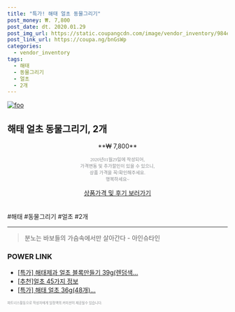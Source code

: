 ```yaml
--- 
title: "특가! 해태 얼초 동물그리기" 
post_money: ₩. 7,800 
post_date: dt. 2020.01.29 
post_img_url: https://static.coupangcdn.com/image/vendor_inventory/984e/7dda18bfceb224debd09bb5a20545c8042a723dd4fcab84d044a2c0ef9d2.jpg 
post_link_url: https://coupa.ng/bnGsWp 
categories: 
  - vendor_inventory 
tags: 
  - 해태 
  - 동물그리기 
  - 얼초 
  - 2개 
--- 
```

[![foo](https://static.coupangcdn.com/image/vendor_inventory/984e/7dda18bfceb224debd09bb5a20545c8042a723dd4fcab84d044a2c0ef9d2.jpg)](https://coupa.ng/bnGsWp) 

## 해태 얼초 동물그리기, 2개 
<p style="text-align: center;">**₩ 7,800**</p> 
<p style="text-align: center;"><span style="color: #898c8f; font-family: Georgia,Times,serif; font-size: 0.75em;">2020년01월29일에 작성되어, <br>가격변동 및 추가할인이 있을 수 있으니,<br> 상품 가격을 꼭!확인해주세요.<br>행복하세요~</span> 
</p>	 
<div markdown="0" style="text-align: center;"><a href="https://coupa.ng/bnGsWp" class="btn btn--success">상품가격 및 후기 보러가기</a></div> 
<br><br> 
  #해태 #동물그리기 #얼초 #2개 
<hr> 

> 분노는 바보들의 가슴속에서만 살아간다 - 아인슈타인 


### POWER LINK

* <a href="https://blog.naver.com/sakai111/221789460497" target="_blank">[특가] 해태제과 얼초 블록만들기 39g(렌덤색...</a>
* <a href="https://blog.naver.com/fasyy4321/221788978803" target="_blank">[추천]얼초 45가지 정보</a>
* <a href="https://blog.naver.com/santokki14/221789688365" target="_blank">[특가] 해태 얼초 36g(48개)...</a>

<span style="color: #898c8f; font-family: Georgia,Times,serif; font-size: 0.55em;">파트너스활동으로 작성자에게 일정액의 커미션이 제공될수 있습니다.</span> 

